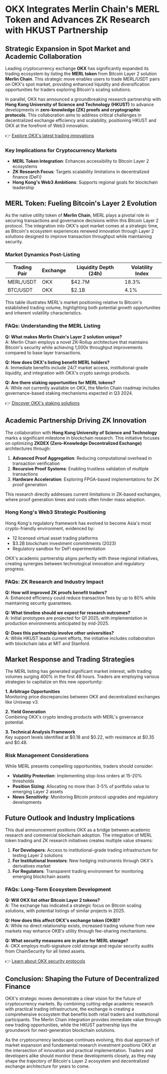 # OKX Integrates Merlin Chain's MERL Token and Advances ZK Research with HKUST Partnership

## Strategic Expansion in Spot Market and Academic Collaboration

Leading cryptocurrency exchange **OKX** has significantly expanded its trading ecosystem by listing the **MERL token** from Bitcoin Layer 2 solution **Merlin Chain**. This strategic move enables users to trade MERL/USDT pairs on OKX's spot market, providing enhanced liquidity and diversification opportunities for traders exploring Bitcoin's scaling solutions. 

In parallel, OKX has announced a groundbreaking research partnership with **Hong Kong University of Science and Technology (HKUST)** to advance developments in **zero-knowledge (ZK) proofs and cryptographic protocols**. This collaboration aims to address critical challenges in decentralized exchange efficiency and scalability, positioning HKUST and OKX at the forefront of Web3 innovation.

👉 [Explore OKX's latest trading innovations](https://bit.ly/okx-bonus)

### Key Implications for Cryptocurrency Markets

- **MERL Token Integration**: Enhances accessibility to Bitcoin Layer 2 ecosystems
- **ZK Research Focus**: Targets scalability limitations in decentralized finance (DeFi)
- **Hong Kong's Web3 Ambitions**: Supports regional goals for blockchain leadership

## MERL Token: Fueling Bitcoin's Layer 2 Evolution

As the native utility token of **Merlin Chain**, MERL plays a pivotal role in securing transactions and governance decisions within this Bitcoin Layer 2 protocol. The integration into OKX's spot market comes at a strategic time, as Bitcoin's ecosystem experiences renewed innovation through Layer 2 solutions designed to improve transaction throughput while maintaining security.

### Market Dynamics Post-Listing

| Trading Pair | Exchange | Liquidity Depth (24h) | Volatility Index |
|--------------|----------|------------------------|------------------|
| MERL/USDT    | OKX      | $42.7M                 | 18.3%            |
| BTC/USDT     | OKX      | $2.1B                  | 4.1%             |

This table illustrates MERL's market positioning relative to Bitcoin's established trading volume, highlighting both potential growth opportunities and inherent volatility characteristics.

### FAQs: Understanding the MERL Listing

**Q: What makes Merlin Chain's Layer 2 solution unique?**  
A: Merlin Chain employs a novel ZK-Rollup architecture that maintains Bitcoin's security while achieving 1,000x throughput improvements compared to base layer transactions.

**Q: How does OKX's listing benefit MERL holders?**  
A: Immediate benefits include 24/7 market access, institutional-grade liquidity, and integration with OKX's crypto savings products.

**Q: Are there staking opportunities for MERL tokens?**  
A: While not currently available on OKX, the Merlin Chain roadmap includes governance-based staking mechanisms expected in Q3 2024.

👉 [Discover OKX's staking solutions](https://bit.ly/okx-bonus)

## Academic Partnership Driving ZK Innovation

The collaboration with **Hong Kong University of Science and Technology** marks a significant milestone in blockchain research. This initiative focuses on optimizing **ZKDEX (Zero-Knowledge Decentralized Exchange)** architectures through:

1. **Advanced Proof Aggregation**: Reducing computational overhead in transaction verification
2. **Recursive Proof Systems**: Enabling trustless validation of multiple transactions
3. **Hardware Acceleration**: Exploring FPGA-based implementations for ZK proof generation

This research directly addresses current limitations in ZK-based exchanges, where proof generation times and costs often hinder mass adoption.

### Hong Kong's Web3 Strategic Positioning

Hong Kong's regulatory framework has evolved to become Asia's most crypto-friendly environment, evidenced by:

- 12 licensed virtual asset trading platforms
- $3.2B blockchain investment commitments (2023)
- Regulatory sandbox for DeFi experimentation

OKX's academic partnership aligns perfectly with these regional initiatives, creating synergies between technological innovation and regulatory progress.

### FAQs: ZK Research and Industry Impact

**Q: How will improved ZK proofs benefit traders?**  
A: Enhanced efficiency could reduce transaction fees by up to 80% while maintaining security guarantees.

**Q: What timeline should we expect for research outcomes?**  
A: Initial prototypes are projected for Q1 2025, with implementation in production environments anticipated by mid-2025.

**Q: Does this partnership involve other universities?**  
A: While HKUST leads current efforts, the initiative includes collaboration with blockchain labs at MIT and Stanford.

## Market Response and Trading Strategies

The MERL listing has generated significant market interest, with trading volumes surging 400% in the first 48 hours. Traders are employing various strategies to capitalize on this new opportunity:

**1. Arbitrage Opportunities**  
Monitoring price discrepancies between OKX and decentralized exchanges like Uniswap v3.

**2. Yield Generation**  
Combining OKX's crypto lending products with MERL's governance potential.

**3. Technical Analysis Framework**  
Key support levels identified at $0.18 and $0.22, with resistance at $0.35 and $0.48.

### Risk Management Considerations

While MERL presents compelling opportunities, traders should consider:

- **Volatility Protection**: Implementing stop-loss orders at 15-20% thresholds
- **Position Sizing**: Allocating no more than 3-5% of portfolio value to emerging Layer 2 assets
- **News Sensitivity**: Monitoring Bitcoin protocol upgrades and regulatory developments

## Future Outlook and Industry Implications

This dual announcement positions OKX as a bridge between academic research and commercial blockchain adoption. The integration of MERL token trading and ZK research initiatives creates multiple value streams:

1. **For Developers**: Access to institutional-grade trading infrastructure for testing Layer 2 solutions
2. **For Institutional Investors**: New hedging instruments through OKX's derivatives market
3. **For Regulators**: Transparent trading environment for monitoring emerging blockchain assets

### FAQs: Long-Term Ecosystem Development

**Q: Will OKX list other Bitcoin Layer 2 tokens?**  
A: The exchange has indicated a strategic focus on Bitcoin scaling solutions, with potential listings of similar projects in 2025.

**Q: How does this affect OKX's exchange token (OKB)?**  
A: While no direct relationship exists, increased trading volume from new markets may enhance OKB's utility through fee-sharing mechanisms.

**Q: What security measures are in place for MERL storage?**  
A: OKX employs multi-signature cold storage and regular security audits from ChainSecurity for all listed assets.

👉 [Learn about OKX security protocols](https://bit.ly/okx-bonus)

## Conclusion: Shaping the Future of Decentralized Finance

OKX's strategic moves demonstrate a clear vision for the future of cryptocurrency markets. By combining cutting-edge academic research with practical trading infrastructure, the exchange is creating a comprehensive ecosystem that benefits both retail traders and institutional participants. The Merlin Chain integration provides immediate value through new trading opportunities, while the HKUST partnership lays the groundwork for next-generation blockchain solutions.

As the cryptocurrency landscape continues evolving, this dual approach of market expansion and fundamental research investment positions OKX at the intersection of innovation and practical implementation. Traders and developers alike should monitor these developments closely, as they may shape the trajectory of Bitcoin's Layer 2 ecosystem and decentralized exchange architecture for years to come.